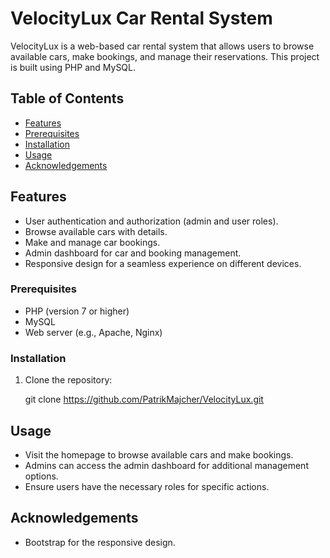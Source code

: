 # VelocityLux Car Rental System

VelocityLux is a web-based car rental system that allows users to browse available cars, make bookings, and manage their reservations. This project is built using PHP and MySQL.

## Table of Contents

- [Features](#features)
- [Prerequisites](#prerequisites)
- [Installation](#installation)
- [Usage](#usage)
- [Acknowledgements](#acknowledgements)

## Features

- User authentication and authorization (admin and user roles).
- Browse available cars with details.
- Make and manage car bookings.
- Admin dashboard for car and booking management.
- Responsive design for a seamless experience on different devices.


### Prerequisites

- PHP (version 7 or higher)
- MySQL
- Web server (e.g., Apache, Nginx)

### Installation

1. Clone the repository:

   git clone https://github.com/PatrikMajcher/VelocityLux.git
   
## Usage

- Visit the homepage to browse available cars and make bookings.
- Admins can access the admin dashboard for additional management options.
- Ensure users have the necessary roles for specific actions.



## Acknowledgements

- Bootstrap for the responsive design.

